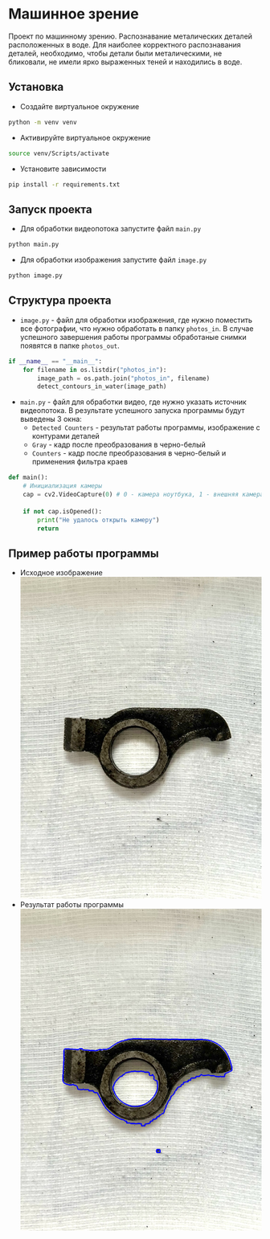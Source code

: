 # Машинное зрение
Проект по машинному зрению. Распознавание металических деталей расположенных в воде.
Для наиболее корректного распознавания деталей, необходимо, чтобы детали были металическими, не бликовали, не имели ярко выраженных теней
и находились в воде.

## Установка

- Создайте виртуальное окружение
```bash
python -m venv venv
```
- Активируйте виртуальное окружение
```bash
source venv/Scripts/activate
```

- Установите зависимости
```bash
pip install -r requirements.txt
```

## Запуск проекта

- Для обработки видеопотока запустите файл `main.py`
```bash
python main.py
```

- Для обработки изображения запустите файл `image.py`
```bash
python image.py
```

## Структура проекта
- `image.py` - файл для обработки изображения, где нужно поместить все фотографии, что нужно обработать в папку `photos_in`.
В случае успешного завершения работы программы обработаные снимки появятся в папке `photos_out`.

```python
if __name__ == "__main__":
    for filename in os.listdir("photos_in"):
        image_path = os.path.join("photos_in", filename)
        detect_contours_in_water(image_path)
```

- `main.py` - файл для обработки видео, где нужно указать источник видеопотока.
В результате успешного запуска программы будут выведены 3 окна:
    - `Detected Counters` - результат работы программы, изображение с контурами деталей
    - `Gray` - кадр после преобразования в черно-белый
    - `Counters` - кадр после преобразования в черно-белый и применения фильтра краев
```python
def main():
    # Инициализация камеры
    cap = cv2.VideoCapture(0) # 0 - камера ноутбука, 1 - внешняя камера

    if not cap.isOpened():
        print("Не удалось открыть камеру")
        return
```

## Пример работы программы

- Исходное изображение
![Исходное изображение](photos_in/IMG_4471.JPG)
- Результат работы программы
![Результат работы программы](photos_out/IMG_4471.JPG_contours.png)